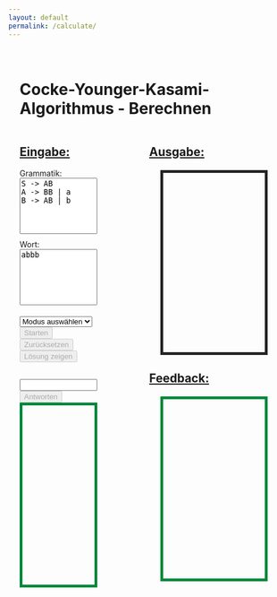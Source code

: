 ```yaml
---
layout: default
permalink: /calculate/
---
```


<div style="padding: 20px;">
<h1>Cocke-Younger-Kasami-Algorithmus - Berechnen</h1>
<p>

<style>
.container {
    width: 30%; 
    float: left;
}

.output-container{
    width: 50%; 
    float: right;    
}

h2 {
    text-decoration: underline;
}

textarea {
    width: 100%;
    height: 100px;
    margin-bottom: 10px;
    resize: none;
}

#userInputContainer {
    margin-top: 20px;
}

#userAnswer {
    width: 100%; 
    margin-top: 10px;
}

.output {
    border: 1px solid #232323;
    overflow-y: auto;
    border-width: thick;
    padding: 10px;
    height: 300px;
}

.feedback {
    border: 1px solid #00883A;
    overflow-y: auto;
    border-width: thick;
    padding: 10px;
    height: 300px;
}

.control {
    margin-top: 10px;
    margin-right: 10px;
}

.dropdown {
    margin-right: 10px;
}

.correct {
    color: #00883A;
}

.incorrect {
    color: #D71919;
}

.solution {
    text-decoration: underline;
}

#cnfStatus {
    margin-top: 10px;
    font-weight: bold;
}

#output {
    margin: 20px;
}

#feedback {
    margin: 20px;
}

#userInputContainer {
    margin-top: 20px;
}

.controls {
    margin-top: 10px;
    margin-right: 10px;
}
</style>

<div class="container">
    <h2>Eingabe:</h2>
    <label for="grammar">Grammatik:</label>
    <textarea id="grammar">
S -> AB
A -> BB | a
B -> AB | b
    </textarea>
    <label for="word">Wort:</label>
    <textarea id="word">abbb</textarea>
    <div id="cnf-status"></div>
    <div class="controls">
        <select id="modeSelect">
            <option value="">Modus auswählen</option>
            <option value="verify">Überprüfen</option>
            <option value="guided">Geleitete Übung</option>
        </select>
        <button id="startButton" disabled>Starten</button>
        <button id="resetButton" disabled>Zurücksetzen</button>
        <button id="solutionButton" disabled>Lösung zeigen</button>
    </div>
    <div id="userInputContainer" style="margin-top: 20px;">
        <div id="question"></div>
        <input type="text" id="userAnswer"/>
        <button id="submitAnswerButton" disabled>Antworten</button>
        <div id="userFeedback" class="feedback"></div>
    </div>
</div>

<div class="output-container">
    <h2>Ausgabe:</h2>
    <div id="output" class="output"></div>
    <h2>Feedback:</h2>
    <div id="feedback" class="feedback"></div>
</div>

<script>
    document.addEventListener('DOMContentLoaded', function() {
        const modeSelect = document.getElementById('modeSelect');
        const startButton = document.getElementById('startButton');
        const resetButton = document.getElementById('resetButton');
        const solutionButton = document.getElementById('solutionButton');
        const submitAnswerButton = document.getElementById('submitAnswerButton');
        const userAnswerInput = document.getElementById('userAnswer');
        const questionDiv = document.getElementById('question');
        const cnfStatusDiv = document.getElementById('cnf-status');
        const userFeedbackDiv = document.getElementById('userFeedback');
        const feedbackDiv = document.getElementById('feedback');

        let currentStepIndex = 0;
        let steps = [];
        let V = [];
        let wordInput = '';
        let grammar = {};
        let mode = '';
        let userSteps = [];

        modeSelect.addEventListener('change', () => {
            mode = modeSelect.value;
            startButton.disabled = !mode;
            clearOutput();
        });

        startButton.addEventListener('click', processCYK);
        resetButton.addEventListener('click', resetProcess);
        solutionButton.addEventListener('click', displaySolution);
        submitAnswerButton.addEventListener('click', submitUserAnswer);

        function clearOutput() {
            document.getElementById('output').innerHTML = '';
            document.getElementById('feedback').innerHTML = '';
            cnfStatusDiv.textContent = '';
            userAnswerInput.value = '';
            questionDiv.textContent = '';
            userFeedbackDiv.innerHTML = '';
        }

        function processCYK() {
            const grammarInput = document.getElementById('grammar').value;
            wordInput = document.getElementById('word').value;

            grammar = parseGrammar(grammarInput);

            const result = runCYK(wordInput, grammar);
            V = result.V;
            steps = result.steps;
            currentStepIndex = 0;
            userSteps = [];

            clearOutput();

            resetButton.disabled = false;
            startButton.disabled = true;
            submitAnswerButton.disabled = true;
            solutionButton.disabled = false;

            if (mode === 'verify') {
                displayOutput(wordInput, V, result.calculated);
                displayFeedback(steps, wordInput, V);
                if (isCNF(grammar)) {
                    userFeedbackDiv.innerHTML = '<span class="correct">Ihre eingegebene Grammatik liegt in Chomsky-Normalform.</span>';
                } else {
                    userFeedbackDiv.innerHTML = '<span class="incorrect">Ihre eingegebene Grammatik liegt nicht in Chomsky-Normalform.</span>';
                }
            } else if (mode === 'guided') {
                if (isCNF(grammar)) {
                    userFeedbackDiv.innerHTML = '<span class="correct">Ihre eingegebene Grammatik liegt in Chomsky-Normalform.</span>';
                } else {
                    userFeedbackDiv.innerHTML = '<span class="incorrect">Ihre eingegebene Grammatik liegt nicht in Chomsky-Normalform.</span>';
                }
                askNewQuestion();
            }
        }

        function askNewQuestion() {
            if (currentStepIndex < steps.length) {
                const step = steps[currentStepIndex];
                questionDiv.innerHTML = `Was ist der Wert von V<sub>${step.substring}</sub>?`;
                submitAnswerButton.disabled = false;
                userAnswerInput.focus();
            } else {
                questionDiv.innerHTML = 'Geschafft! Alle Schritte wurden berechnet.';
                submitAnswerButton.disabled = true;
                displayOutput(wordInput, V, new Set(steps.map(s => s.substring)));
            }
        }


        function stepProcess() {
            if (currentStepIndex < steps.length) {
                const step = steps[currentStepIndex];
                if (mode === 'guided') {
                    questionDiv.innerHTML = `Was ist der Wert von V<sub>${step.substring}</sub>?`;
                    submitAnswerButton.disabled = false;
                    userAnswerInput.focus();
                }
            }
        }

        function submitUserAnswer() {
            const userAnswer = userAnswerInput.value.trim();
            const step = steps[currentStepIndex];
            const correctAnswerVariants = generateCorrectAnswerVariants(step.value);

            const userAnswerFormatted = userAnswer
                .split(',')
                .map(s => s.trim())
                .sort()
                .join(', ');

            const isCorrect = correctAnswerVariants.some(variant => 
                variant.includes(userAnswerFormatted) || 
                userAnswerFormatted.includes(variant)
            );

            if (isCorrect) {
                userFeedbackDiv.innerHTML = '<span class="correct">Deine Antwort ist richtig!</span>';
                displayStep(step, true, userAnswerFormatted);
                questionDiv.textContent = '';
                userAnswerInput.value = '';
                submitAnswerButton.disabled = true;
                currentStepIndex++;
                
                displayOutput(wordInput, V, new Set(steps.slice(0, currentStepIndex).map(s => s.substring)));
                askNewQuestion();
            } else {
                userFeedbackDiv.innerHTML = '<span class="incorrect">Leider ist deine Antwort falsch.</span> Tipp: Überprüfen Sie die Produktionsregeln und die bisherigen Berechnungen.';
                questionDiv.innerHTML = `Versuchen Sie es erneut: Was ist der Wert von V<sub>${step.substring}</sub>?`;
                userAnswerInput.focus();
            }
        }

        function displaySolution() {
            const step = steps[currentStepIndex];
            userFeedbackDiv.innerHTML = `<span class="solution">Die richtige Antwort ist: ${step.value}</span>`;
            displayStep(step, true, step.value);
            questionDiv.textContent = '';
            userAnswerInput.value = '';
            submitAnswerButton.disabled = true;
            currentStepIndex++;
            stepProcess();
        }

        function resetProcess() {
            clearOutput();

            currentStepIndex = 0;
            steps = [];
            V = [];
            userSteps = [];

            startButton.disabled = true;
            resetButton.disabled = true;
            modeSelect.value = '';
            solutionButton.disabled = true;
            submitAnswerButton.disabled = true;
        }


        function parseGrammar(input) {
            return input.trim().split('\n').reduce((grammar, rule) => {
                const [left, right] = rule.split('->').map(part => part.trim());
                right.split('|').forEach(production => {
                    if (!grammar[left]) { 
                        grammar[left] = [];
                    }
                    grammar[left].push(production.trim());
                });
                return grammar;
            }, {});
        }

        function isCNF(grammar) {
            return Object.values(grammar).every(productions => 
                productions.every(production => 
                    (production.length === 1 && production.match(/[a-z]/)) || 
                    (production.length === 2 && production.match(/[A-Z]{2}/))
                )
            );
        }

        function runCYK(word, grammar) {
            const n = word.length;
            const V = Array.from({ length: n }, () => Array.from({ length: n }, () => new Set()));
            const steps = [];
            const calculated = new Set();

            initializeTable(V, word, grammar, steps, calculated);
            fillTable(V, word, grammar, steps, calculated);

            return { V, steps, calculated };
        }

        function initializeTable(V, word, grammar, steps, calculated) {
            for (let i = 0; i < word.length; i++) {
                for (const [left, right] of Object.entries(grammar)) {
                    if (right.includes(word[i])) {
                        V[i][0].add(left);
                        if (!calculated.has(word[i])) {
                            steps.push({ substring: word[i], value: left, rule: `${left} -> ${word[i]}` });
                            calculated.add(word[i]);
                        }
                    }
                }
            }
        }

        function fillTable(V, word, grammar, steps, calculated) {
            for (let j = 1; j < word.length; j++) {
                for (let i = 0; i < word.length - j; i++) {
                    for (let k = 0; k < j; k++) {
                        for (const [left, right] of Object.entries(grammar)) {
                            right.forEach(production => {
                                if (production.length === 2) {
                                    const [B, C] = production;
                                    if (V[i][k].has(B) && V[i + k + 1][j - k - 1].has(C)) {
                                        V[i][j].add(left);
                                        const substring = word.slice(i, i + j + 1);
                                        if (!calculated.has(substring)) {
                                            steps.push({
                                                substring: substring,
                                                value: [...V[i][j]].join(', '),
                                                rule: `${left} -> ${production}`,
                                                components: [
                                                    `V<sub>${word.slice(i, i + k + 1)}</sub> = {${B}}`,
                                                    `V<sub>${word.slice(i + k + 1, i + j + 1)}</sub> = {${C}}`
                                                ]
                                            });
                                            calculated.add(substring);
                                        }
                                    }
                                }
                            });
                        }
                    }
                }
            }
        }

        function generateCorrectAnswerVariants(answer) {
            const answers = answer.split(',').map(s => s.trim());
            const variants = new Set();

            function permute(arr, m = []) {
                if (arr.length === 0) {
                    variants.add(m.join(', '));
                } else {
                    for (let i = 0; i < arr.length; i++) {
                        const curr = arr.slice();
                        const next = curr.splice(i, 1);
                        permute(curr.slice(), m.concat(next));
                    }
                }
            }

            permute(answers);
            return Array.from(variants);
        }

        function displayOutput(word, V, calculated) {
            const outputDiv = document.getElementById('output');
            outputDiv.innerHTML = '';
            calculated.forEach(substring => {
                const i = word.indexOf(substring);
                const j = substring.length - 1;
                const result = `V<sub>${substring}</sub> = {${[...V[i][j]].join(', ')}}`;
                const p = document.createElement('p');
                p.innerHTML = result;
                outputDiv.appendChild(p);
            });
        }

        function displayFeedback(steps, word, V) {
            const feedbackDiv = document.getElementById('feedback');
            const detailedSteps = steps.map(step => {
                if (step.components) {
                    return `V<sub>${step.substring}</sub> = { X | X -> (${step.components.join()})} = {${step.value}}`;
                } else {
                    return `V<sub>${step.substring}</sub> = { ${step.value} } da ${step.rule}`;
                }
            });

            feedbackDiv.innerHTML = `Ausführliche Rechenweg:<br>${detailedSteps.join('<br>')}`;

            const finalResult = V[0][word.length - 1].has('S') ?
                `Das Wort "${word}" ist in der Sprache, weil S ∈ V<sub>${word}</sub>` :
                `Das Wort "${word}" ist nicht in der Sprache, weil S ∉ V<sub>${word}</sub>`;

            const conclusion = document.createElement('p');
            conclusion.innerHTML = finalResult;
            feedbackDiv.appendChild(conclusion);
        }

        function displayStep(step, isCorrect, userAnswer) {
            const outputDiv = document.getElementById('output');
            const feedbackDiv = document.getElementById('feedback');

            if (isCorrect) {
                const result = `V<sub>${step.substring}</sub> = {${step.value}}`;
                const p = document.createElement('p');
                p.innerHTML = result;
                outputDiv.appendChild(p);

                const feedback = step.components ?
                    `V<sub>${step.substring}</sub> = ({ X | X -> ${step.components.join()})} = {${step.value}}` :
                    `V<sub>${step.substring}</sub> = { ${step.value} } da ${step.rule}`;
                const f = document.createElement('p');
                f.innerHTML = `${feedback} (Ihre Eingabe: <span class="correct">${userAnswer}</span>)`;
                feedbackDiv.appendChild(f);
            }
        }
    });
</script>

</p>
</div>
